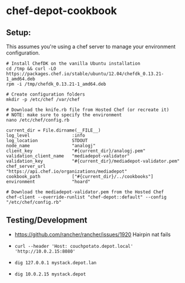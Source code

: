 # chef-depot-cookbook

## Setup:
This assumes you're using a chef server to manage your environment configuration.

	# Install ChefDK on the vanilla Ubuntu installation
	cd /tmp && curl -LO https://packages.chef.io/stable/ubuntu/12.04/chefdk_0.13.21-1_amd64.deb
	rpm -i /tmp/chefdk_0.13.21-1_amd64.deb
	
	# Create configuration folders
	mkdir -p /etc/chef /var/chef
	
	# Download the knife.rb file from Hosted Chef (or recreate it)
	# NOTE: make sure to specify the environment 
	nano /etc/chef/config.rb
	
	current_dir = File.dirname(__FILE__)
    log_level                :info
    log_location             STDOUT
    node_name                "analogj"
    client_key               "#{current_dir}/analogj.pem"
    validation_client_name   "mediadepot-validator"
    validation_key           "#{current_dir}/mediadepot-validator.pem"
    chef_server_url          "https://api.chef.io/organizations/mediadepot"
    cookbook_path            ["#{current_dir}/../cookbooks"]
	environment				 "hoard"
	
	# Download the mediadepot-validator.pem from the Hosted Chef
	chef-client --override-runlist "chef-depot::default" --config "/etc/chef/config.rb"


## Testing/Development
  - https://github.com/rancher/rancher/issues/1920 Hairpin nat fails 
  
  - `curl --header 'Host: couchpotato.depot.local' 'http://10.0.2.15:8080'`
  
  - `dig 127.0.0.1 mystack.depot.lan` 
  - `dig 10.0.2.15 mystack.depot` 